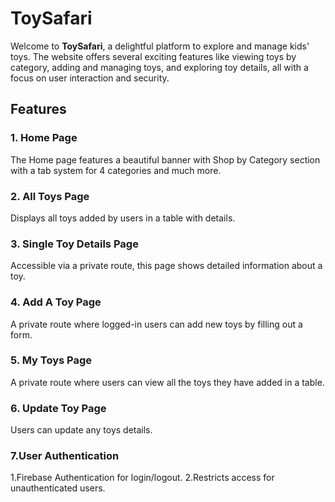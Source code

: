 # ToySafari

Welcome to **ToySafari**, a delightful platform to explore and manage kids' toys. The website offers several exciting features like viewing toys by category, adding and managing toys, and exploring toy details, all with a focus on user interaction and security.

## Features 

### 1. Home Page  
The Home page features a beautiful banner with Shop by Category section with a tab system for 4 categories and much more.

### 2. All Toys Page  
Displays all toys added by users in a table with details.

### 3. Single Toy Details Page  
Accessible via a private route, this page shows detailed information about a toy.

### 4. Add A Toy Page  
A private route where logged-in users can add new toys by filling out a form.

### 5. My Toys Page  
A private route where users can view all the toys they have added in a table.

### 6. Update Toy Page
Users can update any toys details.

### 7.User Authentication
1.Firebase Authentication for login/logout.
2.Restricts access for unauthenticated users.
